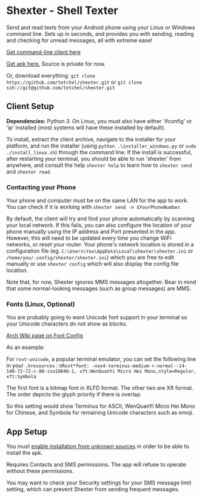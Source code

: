 # Shexter - Shell Texter

Send and read texts from your Android phone using your Linux or Windows command line. 
Sets up in seconds, and provides you with sending, reading and checking for unread messages, all with extreme ease!

[Get command-line client here](https://github.com/tetchel/shexter-client/raw/master/shexter_client.zip)

[Get apk here.](https://github.com/tetchel/tetchel.github.io/raw/master/app-release.apk) Source is private for now.

Or, download everything: `git clone https://github.com/tetchel/shexter.git` or `git clone ssh://git@github.com/tetchel/shexter.git`

## Client Setup

**Dependencies:** Python 3. On Linux, you must also have either 'ifconfig' or 'ip' installed (most systems will have these installed by default).

To install, extract the client archive, navigate to the installer for your platform, and run the installer (using `python .\installer_windows.py` or `sudo ./install_linux.sh`) through the command line. 
If the install is successful, after restarting your terminal, you should be able to run 'shexter' from anywhere, and consult the help `shexter help` to learn how to `shexter send` and `shexter read`.

### Contacting your Phone
Your phone and computer must be on the same LAN for the app to work. You can check if it is working with `shexter send -n $YourPhoneNumber`.

By default, the client will try and find your phone automatically by scanning your local network. 
If this fails, you can also configure the location of your phone manually using the IP address and Port presented in the app.
However, this will need to be updated every time you change WiFi networks, or reset your router. 
Your phone's network location is stored in a configuration file (eg. `C:\Users\You\AppData\Local\shexter\shexter.ini` or `/home/you/.config/shexter/shexter.ini`) which you are free to edit manually or use `shexter config` which will also display the config file location.

Note that, for now, Shexter ignores MMS messages altogether. Bear in mind that some normal-looking messages (such as group messages) are MMS.

### Fonts (Linux, Optional)

You are probably going to want Unicode font support in your terminal so your Unicode characters do not show as blocks.

[Arch Wiki page on Font Config](https://wiki.archlinux.org/index.php/font_configuration)

As an example:

For `rxvt-unicode`, a popular terminal emulator, you can set the following line in your `.Xresources` :
`URxvt*font: -xos4-terminus-medium-r-normal--14-140-72-72-c-80-iso10646-1, xft:WenQuanYi Micro Hei Mono,style=Regular, xft:Symbola`

The first font is a bitmap font in XLFD format. The other two are Xft format. The order depicts the glyph priority if there is overlap.

So this setting would show Terminus for ASCII, WenQuanYi Micro Hei Mono for Chinese, and Symbola for remaining Unicode characters such as emoji.

## App Setup

You must [enable installation from unknown sources](http://www.androidcentral.com/allow-app-installs-unknown-sources) in order to be able to install the apk.

Requires Contacts and SMS permissions. The app will refuse to operate without these permissions.

You may want to check your Security settings for your SMS message limit setting, which can prevent Shexter from sending frequent messages.
